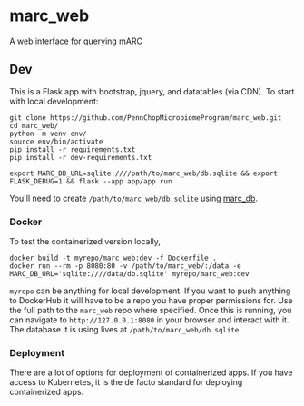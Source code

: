 # marc_web
A web interface for querying mARC


## Dev

This is a Flask app with bootstrap, jquery, and datatables (via CDN). To start with local development:

```
git clone https://github.com/PennChopMicrobiomeProgram/marc_web.git
cd marc_web/
python -m venv env/
source env/bin/activate
pip install -r requirements.txt
pip install -r dev-requirements.txt

export MARC_DB_URL=sqlite:////path/to/marc_web/db.sqlite && export FLASK_DEBUG=1 && flask --app app/app run
```

You'll need to create `/path/to/marc_web/db.sqlite` using [marc_db](https://github.com/PennChopMicrobiomeProgram/marc_db).

### Docker

To test the containerized version locally,

```
docker build -t myrepo/marc_web:dev -f Dockerfile .
docker run --rm -p 8080:80 -v /path/to/marc_web/:/data -e MARC_DB_URL='sqlite:////data/db.sqlite' myrepo/marc_web:dev
```

`myrepo` can be anything for local development. If you want to push anything to DockerHub it will have to be a repo you have proper permissions for. Use the full path to the `marc_web` repo where specified. Once this is running, you can navigate to `http://127.0.0.1:8080` in your browser and interact with it. The database it is using lives at `/path/to/marc_web/db.sqlite`.

### Deployment

There are a lot of options for deployment of containerized apps. If you have access to Kubernetes, it is the de facto standard for deploying containerized apps.